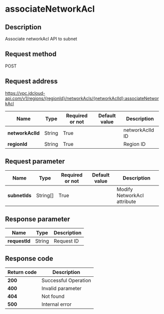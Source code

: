 # associateNetworkAcl


## Description
Associate networkAcl API to subnet

## Request method
POST

## Request address
https://vpc.jdcloud-api.com/v1/regions/{regionId}/networkAcls/{networkAclId}:associateNetworkAcl

|Name|Type|Required or not|Default value|Description|
|---|---|---|---|---|
|**networkAclId**|String|True| |networkAclId ID|
|**regionId**|String|True| |Region ID|

## Request parameter
|Name|Type|Required or not|Default value|Description|
|---|---|---|---|---|
|**subnetIds**|String[]|True| |Modify NetworkAcl attribute|


## Response parameter
|Name|Type|Description|
|---|---|---|
|**requestId**|String|Request ID|



## Response code
|Return code|Description|
|---|---|
|**200**|Successful Operation|
|**400**|Invalid parameter|
|**404**|Not found|
|**500**|Internal error|
